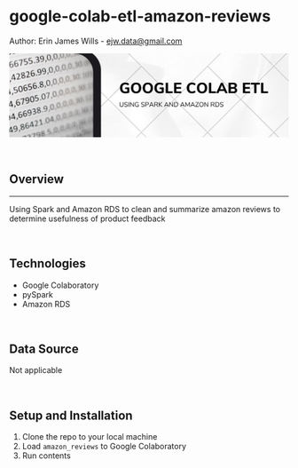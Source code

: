 # google-colab-etl-amazon-reviews

Author:  Erin James Wills - ejw.data@gmail.com    

![](./images/amazon-reviews-google-colab.png)

<br>

## Overview 
<hr>

Using Spark and Amazon RDS to clean and summarize amazon reviews to determine usefulness of product feedback  

<br>


## Technologies    
*  Google Colaboratory
*  pySpark
*  Amazon RDS

<br>

## Data Source  
Not applicable

<br>

## Setup and Installation  
1. Clone the repo to your local machine
1. Load `amazon_reviews` to Google Colaboratory
1. Run contents  

